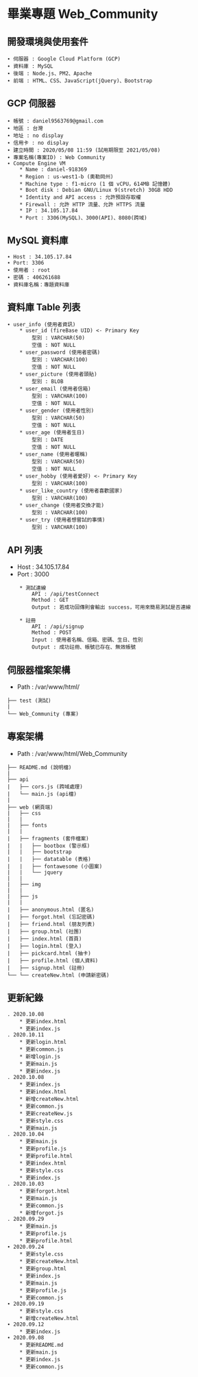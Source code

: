 # 畢業專題  Web_Community

## 開發環境與使用套件
    ∙ 伺服器 : Google Cloud Platform (GCP)
    ∙ 資料庫 : MySQL
    ∙ 後端 : Node.js、PM2、Apache
    ∙ 前端 : HTML、CSS、JavaScript(jQuery)、Bootstrap

## GCP 伺服器
    ∙ 帳號 : daniel9563769@gmail.com
    ∙ 地區 : 台灣
    ∙ 地址 : no display
    ∙ 信用卡 : no display
    ∙ 建立時間 : 2020/05/08 11:59 (試用期限至 2021/05/08)
    ∙ 專案名稱(專案ID) : Web Community
    ∙ Compute Engine VM
        * Name : daniel-918369
        * Region : us-west1-b (奧勒岡州)
        * Machine type : f1-micro (1 個 vCPU，614MB 記憶體)
        * Boot disk : Debian GNU/Linux 9(stretch) 30GB HDD
        * Identity and API access : 允許預設存取權
        * Firewall : 允許 HTTP 流量、允許 HTTPS 流量
        * IP : 34.105.17.84
        * Port : 3306(MySQL)、3000(API)、8080(跨域)
        
## MySQL 資料庫
    ∙ Host : 34.105.17.84
    ∙ Port: 3306
    ∙ 使用者 : root
    ∙ 密碼 : 406261688
    ∙ 資料庫名稱：專題資料庫

## 資料庫 Table 列表
    ∙ user_info (使用者資訊)
        * user_id (fireBase UID) <- Primary Key
            型別 : VARCHAR(50)
            空值 : NOT NULL
        * user_password (使用者密碼)
            型別 : VARCHAR(100)
            空值 : NOT NULL
        * user_picture (使用者頭貼)
            型別 : BLOB
        * user_email (使用者信箱)
            型別 : VARCHAR(100)
            空值 : NOT NULL
        * user_gender (使用者性別)
            型別 : VARCHAR(50)
            空值 : NOT NULL
        * user_age (使用者生日)
            型別 : DATE
            空值 : NOT NULL
        * user_name (使用者暱稱)
            型別 : VARCHAR(50)
            空值 : NOT NULL
        * user_hobby (使用者愛好) <- Primary Key
            型別 : VARCHAR(100)
        * user_like_country (使用者喜歡國家)
            型別 : VARCHAR(100)
        * user_change (使用者交換才能)
            型別 : VARCHAR(100)
        * user_try (使用者想嘗試的事情)
            型別 : VARCHAR(100)

## API 列表
* Host : 34.105.17.84
* Port : 3000
```
    * 測試連線
        API : /api/testConnect
        Method : GET
        Output : 若成功回傳則會輸出 success，可用來簡易測試是否連線

    * 註冊
        API : /api/signup
        Method : POST
        Input : 使用者名稱、信箱、密碼、生日、性別
        Output : 成功註冊、帳號已存在、無效帳號
```

## 伺服器檔案架構
* Path : /var/www/html/
```
├── test (測試)
|
└── Web_Community (專案)
```

## 專案架構
* Path : /var/www/html/Web_Community
```
├── README.md (說明檔)
|
├── api
|   ├── cors.js (跨域處理)
|   └── main.js (api檔)
|
├── web (網頁端)
|   ├── css
|   |
|   ├── fonts
|   |
|   ├── fragments (套件檔案)
|   |   ├── bootbox (警示框)
|   |   ├── bootstrap
|   |   ├── datatable (表格)
|   |   ├── fontawesome (小圖案)
|   |   └── jquery
|   |
|   ├── img
|   |
|   ├── js
|   |
|   ├── anonymous.html (匿名)
|   ├── forgot.html (忘記密碼)
|   ├── friend.html (朋友列表)
|   ├── group.html (社團)
|   ├── index.html (首頁)
|   ├── login.html (登入)
|   ├── pickcard.html (抽卡)
|   ├── profile.html (個人資料)
|   ├── signup.html (註冊)
└── └── createNew.html (申請新密碼)
```

## 更新紀錄
    . 2020.10.08
        * 更新index.html
        * 更新index.js
    . 2020.10.11
        * 更新login.html
        * 更新common.js
        * 新增login.js
        * 更新main.js
        * 更新index.js
    . 2020.10.08
        * 更新index.js
        * 更新index.html
        * 新增createNew.html
        * 更新common.js
        * 更新createNew.js
        * 更新style.css
        * 更新main.js
    . 2020.10.04
        * 更新main.js
        * 更新profile.js
        * 更新profile.html
        * 更新index.html
        * 更新style.css
        * 更新index.js 
    . 2020.10.03
        * 更新forgot.html
        * 更新main.js
        * 更新common.js
        * 新增forgot.js
    . 2020.09.29
        * 更新main.js
        * 更新profile.js
        * 更新profile.html
    ∙ 2020.09.24
        * 更新style.css
        * 更新createNew.html  
        * 更新group.html
        * 更新index.js
        * 更新main.js
        * 更新profile.js
        * 更新common.js
    ∙ 2020.09.19
        * 更新style.css
        * 新增createNew.html
    ∙ 2020.09.12
        * 更新index.js
    ∙ 2020.09.08
        * 更新README.md
        * 更新main.js
        * 更新index.js
        * 更新common.js

